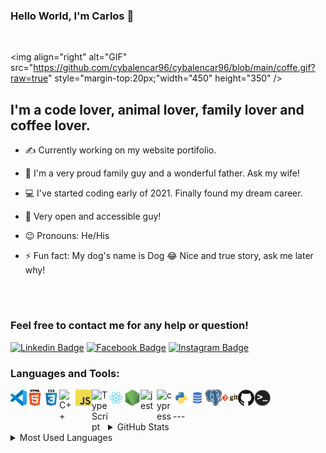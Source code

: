### Hello World, I'm Carlos 👋

<br/>

 <img align="right" alt="GIF" src="https://github.com/cybalencar96/cybalencar96/blob/main/coffe.gif?raw=true" style="margin-top:20px;"width="450" height="350" />


## I'm a code lover, animal lover, family lover and coffee lover.


- ✍ Currently working on my website portifolio.
  
- 🌱 I'm a very proud  family guy and a wonderful father. Ask my wife!

- 💻 I've started coding early of 2021. Finally found my dream career.

- 💬 Very open and accessible guy!
  
- 😉 Pronouns: He/His

- ⚡ Fun fact: My dog's name is Dog 😂 Nice and true story, ask me later why!

<br/>

#
### Feel free to contact me for any help or question!

[![Linkedin Badge](https://img.shields.io/badge/LinkedIn-0077B5?style=for-the-badge&logo=linkedin&logoColor=white&link=https://www.linkedin.com/in/iury-alencar-8a2b26191/)](https://www.linkedin.com/in/iury-alencar-8a2b26191/)
[![Facebook Badge](https://img.shields.io/badge/Facebook-1877F2?style=for-the-badge&logo=facebook&logoColor=white&link=https://facebook.com/carlos.alencar.7)](https://facebook.com/carlos.alencar.7)
[![Instagram Badge](https://img.shields.io/badge/Instagram-E4405F?style=for-the-badge&logo=instagram&logoColor=white&link=https://www.instagram.com/cybalencar2/)](https://www.instagram.com/cybalencar2/)


### Languages and Tools:

[<img align="left" alt="Visual Studio Code" width="26px" src="https://raw.githubusercontent.com/github/explore/80688e429a7d4ef2fca1e82350fe8e3517d3494d/topics/visual-studio-code/visual-studio-code.png" />][vscode]
[<img align="left" alt="HTML5" width="26px" src="https://raw.githubusercontent.com/github/explore/80688e429a7d4ef2fca1e82350fe8e3517d3494d/topics/html/html.png" />][html5]
[<img align="left" alt="CSS3" width="26px" src="https://raw.githubusercontent.com/github/explore/80688e429a7d4ef2fca1e82350fe8e3517d3494d/topics/css/css.png" />][css3]
[<img align="left" alt="C++" width="26px" src="https://user-images.githubusercontent.com/42747200/46140125-da084900-c26d-11e8-8ea7-c45ae6306309.png" />][c++]
[<img align="left" alt="JavaScript" width="26px" src="https://raw.githubusercontent.com/github/explore/80688e429a7d4ef2fca1e82350fe8e3517d3494d/topics/javascript/javascript.png" />][js]
[<img align="left" alt="TypeScript" width="26px" src="https://cdn-icons-png.flaticon.com/512/919/919832.png" />][ts]
[<img align="left" alt="React" width="26px" src="https://raw.githubusercontent.com/github/explore/80688e429a7d4ef2fca1e82350fe8e3517d3494d/topics/react/react.png" />][react]
[<img align="left" alt="Node.js" width="26px" src="https://raw.githubusercontent.com/github/explore/80688e429a7d4ef2fca1e82350fe8e3517d3494d/topics/nodejs/nodejs.png" />][nodejs]
[<img align="left" alt="jest" width="26px" src="https://camo.githubusercontent.com/62089edec0ee40bb26b3bf5f973b14d7f8e4b4e942f115cde5b9a5f9c0ca3382/687474703a2f2f7365656b6c6f676f2e636f6d2f696d616765732f4a2f6a6573742d6c6f676f2d463939303145424246372d7365656b6c6f676f2e636f6d2e706e67" />][jest]
[<img align="left" alt="cypress" width="26px" src="https://avatars.githubusercontent.com/u/8908513?s=280&v=4" />][cypress]
[<img align="left" alt="python" width="26px" src="https://raw.githubusercontent.com/github/explore/80688e429a7d4ef2fca1e82350fe8e3517d3494d/topics/python/python.png" />][python]
[<img align="left" alt="SQL" width="26px" src="https://raw.githubusercontent.com/github/explore/80688e429a7d4ef2fca1e82350fe8e3517d3494d/topics/sql/sql.png" />][sql]
[<img align="left" alt="postgreSQL" width="26px" src="https://raw.githubusercontent.com/github/explore/80688e429a7d4ef2fca1e82350fe8e3517d3494d/topics/postgresql/postgresql.png" />][pg]
[<img align="left" alt="Git" width="26px" src="https://raw.githubusercontent.com/github/explore/80688e429a7d4ef2fca1e82350fe8e3517d3494d/topics/git/git.png" />][git]
[<img align="left" alt="GitHub" width="26px" src="https://raw.githubusercontent.com/github/explore/78df643247d429f6cc873026c0622819ad797942/topics/github/github.png" />][github]
[<img align="left" alt="Terminal" width="26px" src="https://raw.githubusercontent.com/github/explore/80688e429a7d4ef2fca1e82350fe8e3517d3494d/topics/terminal/terminal.png" />][terminal]

<br />
<br />
---

<details>
  <summary> GitHub Stats</summary>

  <img align="left" alt="Carlos's GitHub Stats" src="https://github-readme-stats.vercel.app/api?username=cybalencar96&count_private=true" />

</details>

<details>
  <summary> Most Used Languages</summary>

<img align="left" alt="Carlos's GitHub Top Languages" src="https://github-readme-stats.vercel.app/api/top-langs/?username=cybalencar96" />

</details>

[vscode]: https://code.visualstudio.com/
[html5]: https://pt.wikipedia.org/wiki/HTML5
[css3]: https://pt.wikipedia.org/wiki/CSS3
[c++]: https://pt.wikipedia.org/wiki/C%2B%2B
[js]: https://developer.mozilla.org/pt-BR/docs/Web/JavaScript
[ts]: https://www.typescriptlang.org/
[react]: https://pt-br.reactjs.org/
[nodejs]: https://nodejs.org/en/
[jest]: https://jestjs.io/pt-BR/
[cypress]: https://www.cypress.io/
[python]: https://www.python.org/
[sql]: https://pt.wikipedia.org/wiki/SQL
[pg]: https://www.postgresql.org/
[git]: https://git-scm.com/
[github]: https://github.com/cybalencar96
[terminal]: https://en.wikipedia.org/wiki/Linux_console

[linkedin]: https://www.linkedin.com/in/iury-alencar-8a2b26191/
[facebook]:https://facebook.com/carlos.alencar.7
[instagram]: https://www.instagram.com/cybalencar2/

